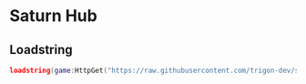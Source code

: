 # Saturn Hub

## Loadstring

```lua
loadstring(game:HttpGet("https://raw.githubusercontent.com/trigon-dev/saturnhub/refs/heads/main/main.lua?token=GHSAT0AAAAAADFSFPEXK7BTMSRU32CG5O4K2CMUWWA"))()
```
